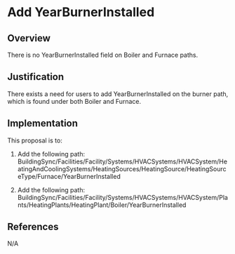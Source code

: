 # Add YearBurnerInstalled

## Overview

There is no YearBurnerInstalled field on Boiler and Furnace paths.

## Justification

There exists a need for users to add YearBurnerInstalled on the burner path, which is found under both Boiler and Furnace.

## Implementation

This proposal is to:
1. Add the following path:
BuildingSync/Facilities/Facility/Systems/HVACSystems/HVACSystem/HeatingAndCoolingSystems/HeatingSources/HeatingSource/HeatingSourceType/Furnace/YearBurnerInstalled

2. Add the following path: 
BuildingSync/Facilities/Facility/Systems/HVACSystems/HVACSystem/Plants/HeatingPlants/HeatingPlant/Boiler/YearBurnerInstalled

## References

N/A
